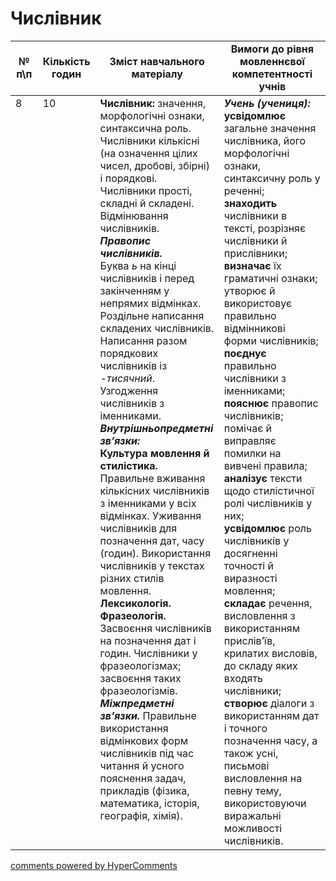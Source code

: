 <div id="hypercomments_widget" class="js-hypercomments-widget invisible"></div>

# Числівник

<table>
  <tr>
    <td width="10%" align="center"><b>№ <br>п\п</br></b></td>
    <td width="5%" align="center"><b>Кількість годин</b></td>  
    <td width="40%" align="center"><b>Зміст навчального матеріалу</b></td>
    <td width="45%" align="center"><b>Вимоги до рівня мовленнєвої компетентності учнів</b></td>
  </tr>
<tbody>
  <tr>
<td width="10%" style="vertical-align:top !important;">8</td>
<td width="5%" style="vertical-align:top !important;">10</td>
    <td width="40%" style="vertical-align:top !important;">
<b>Числівник:</b> значення, морфологічні ознаки, синтаксична роль. <br>
Числівники кількісні (на означення цілих чисел, дробові, збірні) і порядкові. Числівники прості, складні й складені.<br>
Відмінювання  числівників.  <br>
<b><i>Правопис числівників.</i></b><br> 
Буква <i>ь</i> на кінці числівників і перед закінченням у непрямих відмінках. Роздільне написання складених числівників.<br>
Написання разом порядкових числівників із <i>-тисячний</i>. Узгодження числівників з іменниками.<br>
<b><i>Внутрішньопредметні зв’язки:</i></b><br>
<b>Культура мовлення й стилістика.</b><br>
Правильне вживання кількісних числівників з іменниками у всіх відмінках.
Уживання числівників для позначення дат, часу (годин). Використання числівників у текстах різних стилів мовлення.<br>
<b>Лексикологія. Фразеологія.</b><br>
Засвоєння числівників на позначення дат і годин. Числівники у фразеологізмах; засвоєння таких фразеологізмів.<br>
<b><i>Міжпредметні зв’язки.</i></b> Правильне використання відмінкових форм числівників під час читання й усного пояснення задач, прикладів (фізика, математика, історія, географія, хімія).
</td>
    <td width="45%" style="vertical-align:top !important;">
<i><b>Учень (учениця):</b></i><br>
<b>усвідомлює</b> загальне значення числівника, його морфологічні ознаки, синтаксичну роль у реченні; <br>
<b>знаходить</b> числівники в тексті, розрізняє числівники й прислівники; <br>
<b>визначає</b> їх граматичні ознаки; утворює й використовує  правильно відмінникові форми числівників; <br>
<b>поєднує</b> правильно  числівники з іменниками; <br>
<b>пояснює</b>  правопис числівників; помічає й виправляє помилки на вивчені правила; <br>
<b>аналізує</b> тексти щодо стилістичної ролі числівників у них;<br>
<b>усвідомлює</b> роль числівників у досягненні точності й виразності мовлення;<br>
<b>складає</b> речення, висловлення з використанням  прислів’їв, крилатих висловів, до складу яких входять числівники;<br>
<b>створює</b> діалоги з використанням  дат і точного позначення часу, а також усні, письмові висловлення на певну тему, використовуючи виражальні можливості числівників.</td>
  </tr>
</tbody>
</table>

<div class="js-hypercomments-container">
<a href="http://hypercomments.com" class="hc-link" title="comments widget">comments powered by HyperComments</a>
</div>